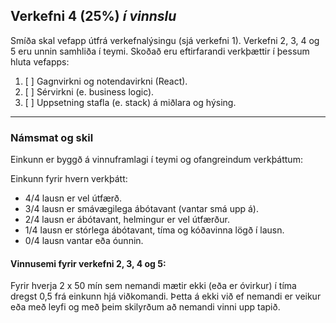 ## Verkefni 4 (25%) _í vinnslu_
Smíða skal vefapp útfrá verkefnalýsingu (sjá verkefni 1). Verkefni 2, 3, 4 og 5 eru unnin samhliða í teymi. Skoðað eru eftirfarandi verkþættir í þessum hluta vefapps:

1. [ ] Gagnvirkni og notendavirkni (React).
1. [ ] Sérvirkni (e. business logic).
1. [ ] Uppsetning stafla (e. stack) á miðlara og hýsing.

---

### Námsmat og skil
Einkunn er byggð á vinnuframlagi í teymi og ofangreindum verkþáttum:

Einkunn fyrir hvern verkþátt:
- 4/4 lausn er vel útfærð.
- 3/4 lausn er smávægilega ábótavant (vantar smá upp á).
- 2/4 lausn er ábótavant, helmingur er vel útfærður.
- 1/4 lausn er stórlega ábótavant, tíma og kóðavinna lögð í lausn.
- 0/4 lausn vantar eða óunnin.
  
#### Vinnusemi fyrir verkefni 2, 3, 4 og 5:
Fyrir hverja 2 x 50 mín sem nemandi mætir ekki (eða er óvirkur) í tíma dregst 0,5 frá einkunn hjá viðkomandi. Þetta á ekki við ef nemandi er veikur eða með leyfi og með þeim skilyrðum að nemandi vinni upp tapið.
